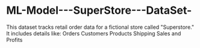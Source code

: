 # ML-Model---SuperStore---DataSet-
This dataset tracks retail order data for a fictional store called "Superstore." It includes details like:  Orders  Customers  Products  Shipping  Sales and Profits
